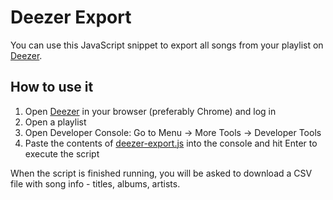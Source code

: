 # Deezer Export

You can use this JavaScript snippet to export all songs from your playlist on 
[Deezer](https://www.deezer.com/).

## How to use it

1. Open [Deezer](https://www.deezer.com) in your browser (preferably Chrome)
   and log in
2. Open a playlist
3. Open Developer Console: Go to Menu -> More Tools -> Developer Tools
4. Paste the contents of [deezer-export.js](deezer-export.js) into the console
   and hit Enter to execute the script

When the script is finished running, you will be asked to download a CSV file
with song info - titles, albums, artists.
